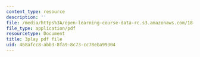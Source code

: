 ```yaml
---
content_type: resource
description: ''
file: /media/https%3A/open-learning-course-data-rc.s3.amazonaws.com/18-085-computational-science-and-engineering-i-fall-2008/468afcc8abb38fa98c73cc78eba99304_Vw4Gw9No008.pdf
file_type: application/pdf
resourcetype: Document
title: 3play pdf file
uid: 468afcc8-abb3-8fa9-8c73-cc78eba99304
---
```

